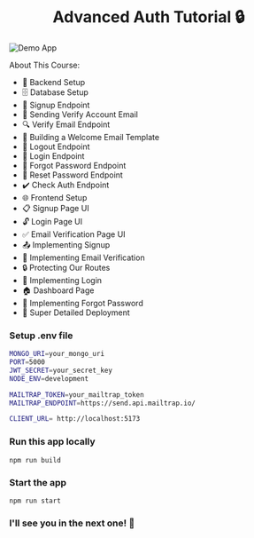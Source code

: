 <h1 align="center">Advanced Auth Tutorial 🔒 </h1>

![Demo App](/frontend/public/screenshot-for-readme.png)

About This Course:

- 🔧 Backend Setup
- 🗄️ Database Setup
- 🔐 Signup Endpoint
- 📧 Sending Verify Account Email
- 🔍 Verify Email Endpoint
- 📄 Building a Welcome Email Template
- 🚪 Logout Endpoint
- 🔑 Login Endpoint
- 🔄 Forgot Password Endpoint
- 🔁 Reset Password Endpoint
- ✔️ Check Auth Endpoint
- 🌐 Frontend Setup
- 📋 Signup Page UI
- 🔓 Login Page UI
- ✅ Email Verification Page UI
- 📤 Implementing Signup
- 📧 Implementing Email Verification
- 🔒 Protecting Our Routes
- 🔑 Implementing Login
- 🏠 Dashboard Page
- 🔄 Implementing Forgot Password
- 🚀 Super Detailed Deployment

### Setup .env file

```bash
MONGO_URI=your_mongo_uri
PORT=5000
JWT_SECRET=your_secret_key
NODE_ENV=development

MAILTRAP_TOKEN=your_mailtrap_token
MAILTRAP_ENDPOINT=https://send.api.mailtrap.io/

CLIENT_URL= http://localhost:5173
```

### Run this app locally

```shell
npm run build
```

### Start the app

```shell
npm run start
```

### I'll see you in the next one! 🚀
